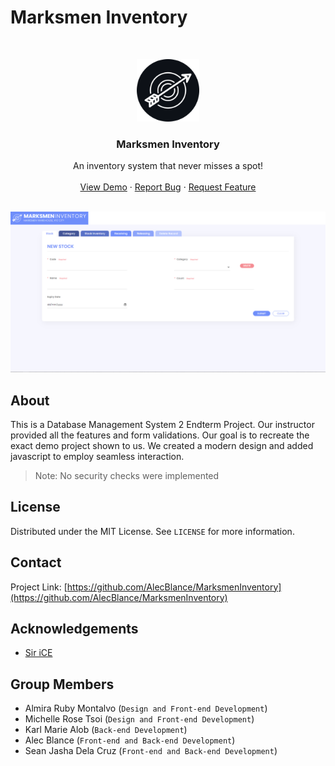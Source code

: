 # Marksmen Inventory

<!-- PROJECT LOGO -->
<br />
<p align="center">
  <a href="https://github.com/AlecBlance/MarksmenInventory/">
    <img src="images/logo-github.png" alt="Logo" width="100" height="100">
  </a>

  <h3 align="center">Marksmen Inventory</h3>

  <p align="center">
    An inventory system that never misses a spot!
    <br />
    <br />
    <a href="https://drive.google.com/file/d/1pyj6oLF54TfkeAM4h4xizIvuUNXYOrNl/view?usp=sharing">View Demo</a>
    ·
    <a href="https://github.com/AlecBlance/MarksmenInventory/issues">Report Bug</a>
    ·
    <a href="https://github.com/AlecBlance/MarksmenInventory/issues">Request Feature</a>
  </p>
</p>
<br>
<img src="images/screenshot.PNG" alt="screenshot">
<br>

## About
This is a Database Management System 2 Endterm Project. Our instructor provided all the features and form validations. Our goal is to recreate the exact demo project shown to us. We created a modern design and added javascript to employ seamless interaction.

> Note: No security checks were implemented

<!-- LICENSE -->
## License

Distributed under the MIT License. See `LICENSE` for more information.



<!-- CONTACT -->
## Contact

Project Link: [https://github.com/AlecBlance/MarksmenInventory](https://github.com/AlecBlance/MarksmenInventory)



<!-- ACKNOWLEDGEMENTS -->
## Acknowledgements
* [Sir iCE](https://siriceinstructions.wordpress.com/)

## Group Members
* Almira Ruby Montalvo  (`Design and Front-end Development`)
* Michelle Rose Tsoi    (`Design and Front-end Development`)
* Karl Marie Alob       (`Back-end Development`)
* Alec Blance           (`Front-end and Back-end Development`)
* Sean Jasha Dela Cruz  (`Front-end and Back-end Development`)

